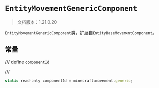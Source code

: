 # `EntityMovementGenericComponent`

> 文档版本：1.21.0.20

`EntityMovementGenericComponent`类，扩展自`EntityBaseMovementComponent`。

## 常量

/// define
`componentId`


///

```js
static read-only componentId = minecraft:movement.generic;
```

